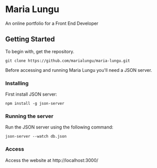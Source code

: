 # Maria Lungu
An online portfolio for a Front End Developer

## Getting Started
To begin with, get the repository.

```
git clone https://github.com/marialungu/maria-lungu.git
```

Before accessing and running Maria Lungu you'll need a JSON server.

### Installing

First install JSON server:

```
npm install -g json-server
```

### Running the server

Run the JSON server using the following command: 

```
json-server --watch db.json
```

### Access

Access the website at http://localhost:3000/ 
